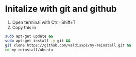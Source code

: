 # Initalize with git and github
1. Open terminal with Ctrl+Shift+T
2. Copy this in
```bash
sudo apt-get update &&
sudo apt-get install -y git &&
git clone https://github.com/valdisxp1/my-reinstall.git &&
cd my-reinstall/ubuntu
```


